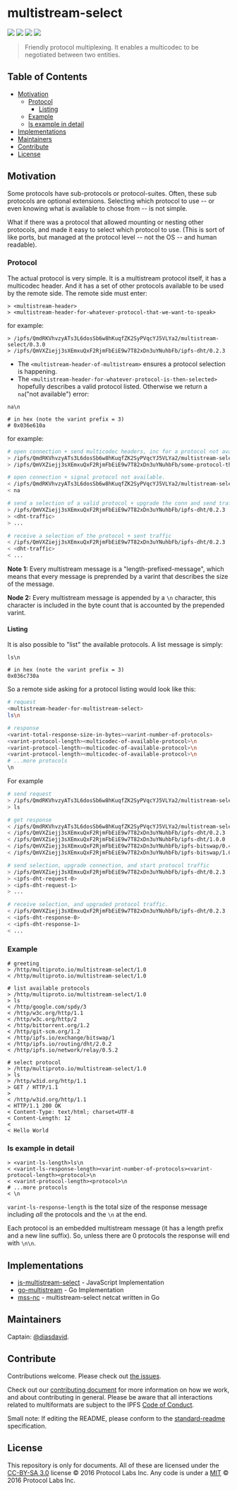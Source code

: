 # multistream-select

[![](https://img.shields.io/badge/made%20by-Protocol%20Labs-blue.svg?style=flat-square)](http://ipn.io)
[![](https://img.shields.io/badge/project-multiformats-blue.svg?style=flat-square)](https://github.com/multiformats/multiformats)
[![](https://img.shields.io/badge/freenode-%23ipfs-blue.svg?style=flat-square)](https://webchat.freenode.net/?channels=%23ipfs)
[![](https://img.shields.io/badge/readme%20style-standard-brightgreen.svg?style=flat-square)](https://github.com/RichardLitt/standard-readme)

> Friendly protocol multiplexing. It enables a multicodec to be negotiated between two entities.

## Table of Contents

- [Motivation](#motivation)
  - [Protocol](#protocol)
    - [Listing](#listing)
  - [Example](#example)
  - [ls example in detail](#ls-example-in-detail)
- [Implementations](#implementations)
- [Maintainers](#maintainers)
- [Contribute](#contribute)
- [License](#license)

## Motivation

Some protocols have sub-protocols or protocol-suites. Often, these sub protocols are optional extensions. Selecting which protocol to use -- or even knowing what is available to chose from -- is not simple.

What if there was a protocol that allowed mounting or nesting other protocols, and made it easy to select which protocol to use. (This is sort of like ports, but managed at the protocol level -- not the OS -- and human readable).

### Protocol

The actual protocol is very simple. It is a multistream protocol itself, it has a multicodec header. And it has a set of other protocols available to be used by the remote side. The remote side must enter:

```
> <multistream-header>
> <multistream-header-for-whatever-protocol-that-we-want-to-speak>
```

for example:

```
> /ipfs/QmdRKVhvzyATs3L6dosSb6w8hKuqfZK2SyPVqcYJ5VLYa2/multistream-select/0.3.0
> /ipfs/QmVXZiejj3sXEmxuQxF2RjmFbEiE9w7T82xDn3uYNuhbFb/ipfs-dht/0.2.3
```

- The `<multistream-header-of-multistream>` ensures a protocol selection is happening.
- The `<multistream-header-for-whatever-protocol-is-then-selected>` hopefully describes a valid protocol listed. Otherwise we return a `na`("not available") error:

```
na\n

# in hex (note the varint prefix = 3)
# 0x036e610a
```

for example:

```sh
# open connection + send multicodec headers, inc for a protocol not available
> /ipfs/QmdRKVhvzyATs3L6dosSb6w8hKuqfZK2SyPVqcYJ5VLYa2/multistream-select/0.3.0
> /ipfs/QmVXZiejj3sXEmxuQxF2RjmFbEiE9w7T82xDn3uYNuhbFb/some-protocol-that-is-not-available

# open connection + signal protocol not available.
< /ipfs/QmdRKVhvzyATs3L6dosSb6w8hKuqfZK2SyPVqcYJ5VLYa2/multistream-select/0.3.0
< na

# send a selection of a valid protocol + upgrade the conn and send traffic
> /ipfs/QmVXZiejj3sXEmxuQxF2RjmFbEiE9w7T82xDn3uYNuhbFb/ipfs-dht/0.2.3
> <dht-traffic>
> ...

# receive a selection of the protocol + sent traffic
< /ipfs/QmVXZiejj3sXEmxuQxF2RjmFbEiE9w7T82xDn3uYNuhbFb/ipfs-dht/0.2.3
< <dht-traffic>
< ...
```

**Note 1:** Every multistream message is a "length-prefixed-message", which means that every message is preprended by a varint that describes the size of the message.

**Node 2:** Every multistream message is appended by a `\n` character, this character is included in the byte count that is accounted by the prepended varint.

#### Listing

It is also possible to "list" the available protocols. A list message is simply:

```
ls\n

# in hex (note the varint prefix = 3)
0x036c730a
```

So a remote side asking for a protocol listing would look like this:

```sh
# request
<multistream-header-for-multistream-select>
ls\n

# response
<varint-total-response-size-in-bytes><varint-number-of-protocols>
<varint-protocol-length><multicodec-of-available-protocol>\n
<varint-protocol-length><multicodec-of-available-protocol>\n
<varint-protocol-length><multicodec-of-available-protocol>\n
# ...more protocols
\n
```

For example

```sh
# send request
> /ipfs/QmdRKVhvzyATs3L6dosSb6w8hKuqfZK2SyPVqcYJ5VLYa2/multistream-select/0.3.0
> ls

# get response
< /ipfs/QmdRKVhvzyATs3L6dosSb6w8hKuqfZK2SyPVqcYJ5VLYa2/multistream-select/0.3.0
< /ipfs/QmVXZiejj3sXEmxuQxF2RjmFbEiE9w7T82xDn3uYNuhbFb/ipfs-dht/0.2.3
< /ipfs/QmVXZiejj3sXEmxuQxF2RjmFbEiE9w7T82xDn3uYNuhbFb/ipfs-dht/1.0.0
< /ipfs/QmVXZiejj3sXEmxuQxF2RjmFbEiE9w7T82xDn3uYNuhbFb/ipfs-bitswap/0.4.3
< /ipfs/QmVXZiejj3sXEmxuQxF2RjmFbEiE9w7T82xDn3uYNuhbFb/ipfs-bitswap/1.0.0

# send selection, upgrade connection, and start protocol traffic
> /ipfs/QmVXZiejj3sXEmxuQxF2RjmFbEiE9w7T82xDn3uYNuhbFb/ipfs-dht/0.2.3
> <ipfs-dht-request-0>
> <ipfs-dht-request-1>
> ...

# receive selection, and upgraded protocol traffic.
< /ipfs/QmVXZiejj3sXEmxuQxF2RjmFbEiE9w7T82xDn3uYNuhbFb/ipfs-dht/0.2.3
< <ipfs-dht-response-0>
< <ipfs-dht-response-1>
< ...
```

### Example

```
# greeting
> /http/multiproto.io/multistream-select/1.0
< /http/multiproto.io/multistream-select/1.0

# list available protocols
> /http/multiproto.io/multistream-select/1.0
> ls
< /http/google.com/spdy/3
< /http/w3c.org/http/1.1
< /http/w3c.org/http/2
< /http/bittorrent.org/1.2
< /http/git-scm.org/1.2
< /http/ipfs.io/exchange/bitswap/1
< /http/ipfs.io/routing/dht/2.0.2
< /http/ipfs.io/network/relay/0.5.2

# select protocol
> /http/multiproto.io/multistream-select/1.0
> ls
> /http/w3id.org/http/1.1
> GET / HTTP/1.1
>
< /http/w3id.org/http/1.1
< HTTP/1.1 200 OK
< Content-Type: text/html; charset=UTF-8
< Content-Length: 12
<
< Hello World
```

### ls example in detail

```
> <varint-ls-length>ls\n
< <varint-ls-response-length><varint-number-of-protocols><varint-protocol-length><protocol>\n
< <varint-protocol-length><protocol>\n
# ...more protocols
< \n
```

`varint-ls-response-length` is the total size of the response message including _all_ the protocols and the `\n` at the end.

Each protocol is an embedded multistream message (it has a length prefix and a new line suffix). So, unless there are 0 protocols the response will end with `\n\n`.

## Implementations

- [js-multistream-select](https://github.com/multiformats/js-multistream-select) - JavaScript Implementation
- [go-multistream](https://github.com/multiformats/go-multistream) - Go Implementation
- [mss-nc](https://github.com/whyrusleeping/mss-nc) - multistream-select netcat written in Go

## Maintainers

Captain: [@diasdavid](https://github.com/diasdavid).

## Contribute

Contributions welcome. Please check out [the issues](https://github.com/multiformats/multistream-select/issues).

Check out our [contributing document](https://github.com/multiformats/multiformats/blob/master/contributing.md) for more information on how we work, and about contributing in general. Please be aware that all interactions related to multiformats are subject to the IPFS [Code of Conduct](https://github.com/ipfs/community/blob/master/code-of-conduct.md).

Small note: If editing the README, please conform to the [standard-readme](https://github.com/RichardLitt/standard-readme) specification.

## License

This repository is only for documents. All of these are licensed under the [CC-BY-SA 3.0](https://ipfs.io/ipfs/QmVreNvKsQmQZ83T86cWSjPu2vR3yZHGPm5jnxFuunEB9u) license © 2016 Protocol Labs Inc. Any code is under a [MIT](LICENSE) © 2016 Protocol Labs Inc.
